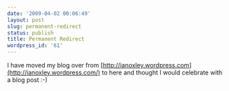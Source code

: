 ```yaml
---
date: '2009-04-02 00:06:49'
layout: post
slug: permanent-redirect
status: publish
title: Permanent Redirect
wordpress_id: '61'
---
```


I have moved my blog over from [http://ianoxley.wordpress.com](http://ianoxley.wordpress.com/) to here and thought I would celebrate with a blog post :-)
